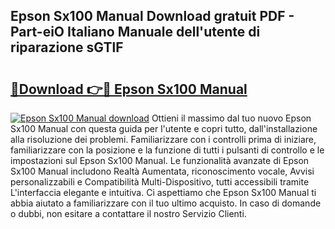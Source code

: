 ## Epson Sx100 Manual Download gratuit PDF - Part-eiO Italiano Manuale dell'utente di riparazione sGTlF

# <h2><a href="http://dfffngx.blite.top/?on=Epson+Sx100+Manual">🔗Download 👉🔴 Epson Sx100 Manual</a></h2>

[![Epson Sx100 Manual download](https://i.imgur.com/lujVjoI.png)](http://dfffngx.blite.top/?on=Epson+Sx100+Manual)
Ottieni il massimo dal tuo nuovo Epson Sx100 Manual con questa guida per l'utente e copri tutto, dall'installazione alla risoluzione dei problemi. Familiarizzare con i controlli prima di iniziare, familiarizzare con la posizione e la funzione di tutti i pulsanti di controllo e le impostazioni sul Epson Sx100 Manual. Le funzionalità avanzate di Epson Sx100 Manual includono Realtà Aumentata, riconoscimento vocale, Avvisi personalizzabili e Compatibilità Multi-Dispositivo, tutti accessibili tramite L'interfaccia elegante e intuitiva. Ci aspettiamo che Epson Sx100 Manual ti abbia aiutato a familiarizzare con il tuo ultimo acquisto. In caso di domande o dubbi, non esitare a contattare il nostro Servizio Clienti.
